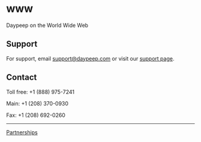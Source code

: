 # www
Daypeep on the World Wide Web

## Support

For support, email support@daypeep.com or visit our [support page](https://support.daypeep.com/hc/en-us).

## Contact

Toll free:  +1 (888) 975-7241

Main:  +1 (208) 370-0930

Fax: +1 (208) 692-0260

___
[Partnerships](Partnerships.md)
